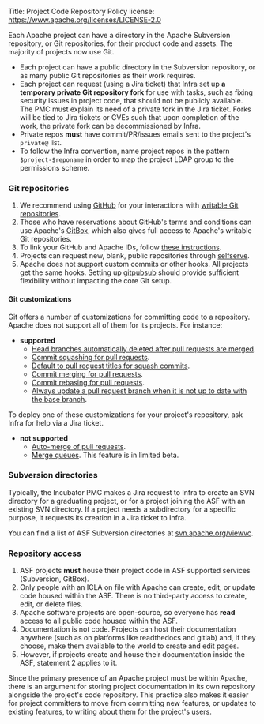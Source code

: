 Title: Project Code Repository Policy
license: https://www.apache.org/licenses/LICENSE-2.0

Each Apache project can have a directory in the Apache Subversion repository, or Git repositories, for their product code and assets. The majority of projects now use Git.

  - Each project can have a public directory in the Subversion repository, or as many public Git repositories as their work requires.
  - Each project can request (using a Jira ticket) that Infra set up **a temporary private Git repository fork** for use with tasks, such as fixing security issues in project code, that should not be publicly available. The PMC must explain its need of a private fork in the Jira ticket. Forks will be tied to Jira tickets or CVEs such that upon completion of the work, the private fork can be decommissioned by Infra.
  - Private repos **must** have commit/PR/issues emails sent to the project's `private@` list.  
  - To follow the Infra convention, name project repos in the pattern `$project-$reponame` in order to map the project LDAP group to the permissions scheme.

### Git repositories

  1. We recommend using <a href="https://github.com/apache/" target="_blank">GitHub</a> for your interactions with <a href="http://github.com/apache/" target="_blank">writable Git repositories</a>.
  1. Those who have reservations about GitHub's terms and conditions can use Apache's <a href="https://gitbox.apache.org/" target="_blank">GitBox</a>, which also gives full access to Apache's writable Git repositories.
  1. To link your GitHub and Apache IDs, follow <a href="https://gitbox.apache.org/setup/" target="_blank">these instructions</a>.
  1. Projects can request new, blank, public repositories through <a href="https://selfserve.apache.org" target="_blank">selfserve</a>.
  1. Apache does not support custom commits or other hooks. All projects get the same hooks. Setting up <a href="https://github.com/apache/infrastructure-puppet/tree/deployment/modules/gitpubsub" target="_blank">gitpubsub</a> should provide sufficient flexibility without impacting the core Git setup.

#### Git customizations

Git offers a number of customizations for committing code to a repository. Apache does not support all of them for its projects. For instance:

  - **supported**
    -  <a href="https://docs.github.com/en/repositories/configuring-branches-and-merges-in-your-repository/configuring-pull-request-merges/managing-the-automatic-deletion-of-branches" target="_blank">Head branches automatically deleted after pull requests are merged</a>.
    -  <a href="https://docs.github.com/en/repositories/configuring-branches-and-merges-in-your-repository/configuring-pull-request-merges/configuring-commit-squashing-for-pull-requests" target="_blank">Commit squashing for pull requests</a>.
    -  <a href="https://docs.github.com/en/repositories/configuring-branches-and-merges-in-your-repository/configuring-pull-request-merges/configuring-commit-squashing-for-pull-requests" target="_blank">Default to pull request titles for squash commits</a>.
    -  <a href="https://docs.github.com/en/repositories/configuring-branches-and-merges-in-your-repository/configuring-pull-request-merges/configuring-commit-merging-for-pull-requests" target="_blank">Commit merging for pull requests</a>.
    -  <a href="https://docs.github.com/en/repositories/configuring-branches-and-merges-in-your-repository/configuring-pull-request-merges/configuring-commit-rebasing-for-pull-requests" target="_blank">Commit rebasing for pull requests</a>.
    -  <a href="https://docs.github.com/en/repositories/configuring-branches-and-merges-in-your-repository/configuring-pull-request-merges/managing-suggestions-to-update-pull-request-branches" target="_blank">Always update a pull request branch when it is not up to date with the base branch</a>.

To deploy one of these customizations for your project's repository, ask Infra for help via a Jira ticket.

  - **not supported**
    - <a href="https://docs.github.com/en/repositories/configuring-branches-and-merges-in-your-repository/configuring-pull-request-merges/managing-auto-merge-for-pull-requests-in-your-repository" target="_blank">Auto-merge of pull requests</a>.
    - <a href="https://docs.github.com/en/repositories/configuring-branches-and-merges-in-your-repository/configuring-pull-request-merges/managing-a-merge-queue" target="_blank">Merge queues</a>. This feature is in limited beta.


### Subversion directories

Typically, the Incubator PMC makes a Jira request to Infra to create an SVN directory for a graduating project, or for a project joining the ASF with an existing SVN directory. If a project needs a subdirectory for a specific purpose, it requests its creation in a Jira ticket to Infra.

You can find a list of ASF Subversion directories at <a href="https://svn.apache.org/viewvc" target="_blank">svn.apache.org/viewvc</a>.

### Repository access

  1. ASF projects **must** house their project code in ASF supported services (Subversion, GitBox).
  1. Only people with an ICLA on file with Apache can create, edit, or update code housed within the ASF. There is no third-party access to create, edit, or delete files.
  1. Apache software projects are open-source, so everyone has **read** access to all public code housed within the ASF.
  1. Documentation is not code. Projects can host their documentation anywhere (such as on platforms like readthedocs and gitlab) and, if they choose, make them available to the world to create and edit pages.
  1. However, if projects create and house their documentation inside the ASF, statement 2 applies to it.

Since the primary presence of an Apache project must be within Apache, there is an argument for storing project documentation in its own repository alongside the project's code repository. This practice also makes it easier for project committers to move from committing new features, or updates to existing features, to writing about them for the project's users.
